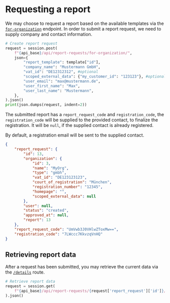 # Requesting a report

We may choose to request a report based on the available templates via the
[`for-organization`](https://demo.openesg.de/api/schema/docs/#/report-requests/report_requests_for_organization_create) <!-- markdownlint-disable-line MD013 -->
endpoint. In order to submit a report request, we need to supply company and
contact information.

```python
# Create report request
request = session.post(
    f"{api_base}/api/report-requests/for-organization/",
    json={
        "report_template": template["id"],
        "company_name": "Mustermann GmbH",
        "vat_id": "DE12312312", #optional
        "scoped_external_data": {"my_customer_id": "123123"}, #optional
        "user_email": "max@mustermann.de",
        "user_first_name": "Max",
        "user_last_name": "Mustermann",
    },
).json()
print(json.dumps(request, indent=2))
```

The submitted report has a `report_request_code` and `registration_code`, the
`registration_code` will be supplied to the provided contact, to finalize the
registration. It will be `null`, if the supplied contact is already registered.

By default, a registration email will be sent to the supplied contact.

```json
{
    "report_request": {
        "id": 13,
        "organization": {
            "id": 3,
            "name": "MyOrg",
            "type": "gmbh",
            "vat_id": "DE123123123",
            "court_of_registration": "München",
            "registration_number": "12345",
            "homepage": "",
            "scoped_external_data": null
        },
        "user": null,
        "status": "created",
        "approved_at": null,
        "report": 13
    },
    "report_request_code": "UmVwb3J0VHlwZToxMw==",
    "registration_code": "7LWccc7KkvzqVnHQ"
}
```

## Retrieving report data

After a request has been submitted, you may retrieve the current data via the
[`/details`](https://demo.openesg.de/api/schema/docs/#/report-requests/report_requests_details_retrieve) <!-- markdownlint-disable-line MD013 -->
route.

```python
# Retrieve report data
request = session.get(
    f"{api_base}/api/report-requests/{request['report_request']['id']}/details"
).json()
```
